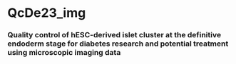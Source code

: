 # QcDe23_img

### Quality control of hESC-derived islet cluster at the definitive endoderm stage for diabetes research and potential treatment using microscopic imaging data
